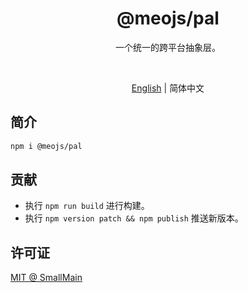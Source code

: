 <!-- <p align="center">
<img src="https://raw.githubusercontent.com/unocss/unocss/main/playground/public/icon-gray.svg" style="width:100px;" />
</p> -->

<h1 align="center">
@meojs/pal
</h1>

<p align="center">
一个统一的跨平台抽象层。
</p>

<!-- <br>
<p align="center">
<a href="https://unocss.dev/">Documentation</a> |
<a href="https://unocss.dev/play/">Playground</a>
</p>
<br> -->

<br>
<p align="center">
<a href="./README.md">English</a> |
<span>简体中文</span>
</p>

## 简介

```bash
npm i @meojs/pal
```

## 贡献

- 执行 `npm run build` 进行构建。
- 执行 `npm version patch && npm publish` 推送新版本。

## 许可证

[MIT @ SmallMain](./LICENSE)
